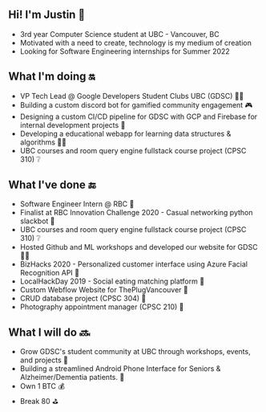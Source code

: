 ## Hi! I'm Justin 👦
- 3rd year Computer Science student at UBC - Vancouver, BC
- Motivated with a need to create, technology is my medium of creation
- Looking for Software Engineering internships for Summer 2022

## What I'm doing :on:
- VP Tech Lead @ Google Developers Student Clubs UBC (GDSC) 👨‍💻
- Building a custom discord bot for gamified community engagement 🎮
- Designing a custom CI/CD pipeline for GDSC with GCP and Firebase for internal development projects 🔨
- Developing a educational webapp for learning data structures & algorithms 👨‍🏫
- UBC courses and room query engine fullstack course project (CPSC 310) ❔

## What I've done :end:
- Software Engineer Intern @ RBC 🏦
- Finalist at RBC Innovation Challenge 2020 - Casual networking python slackbot 🤖
- UBC courses and room query engine fullstack course project (CPSC 310) ❔
- Hosted Github and ML workshops and developed our website for GDSC 🧑‍💻
- BizHacks 2020 - Personalized customer interface using Azure Facial Recognition API 🌝
- LocalHackDay 2019 - Social eating matching platform 🍖
- Custom Webflow Website for ThePlugVancouver 🔌
- CRUD database project (CPSC 304) 📁
- Photography appointment manager (CPSC 210) 📸

## What I will do :soon:
- Grow GDSC's student community at UBC through workshops, events, and projects 👥
- Building a streamlined Android Phone Interface for Seniors & Alzheimer/Dementia patients. 📱
- Own 1 BTC 💰
- Break 80 ⛳

<!---
[![Justins's GitHub stats](https://github-readme-stats.vercel.app/api?username=jrchan84&count_private=true&theme=react)](https://github.com/anuraghazra/github-readme-stats)

[![Top Langs](https://github-readme-stats.vercel.app/api/top-langs/?username=jrchan84&count_private=true&layout=compact&theme=react)](https://github.com/anuraghazra/github-readme-stats)
-->

